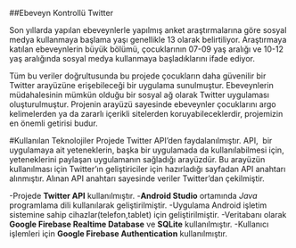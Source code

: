 ##Ebeveyn Kontrollü Twitter

Son yıllarda yapılan ebeveynlerle yapılmış anket araştırmalarına göre sosyal medya kullanmaya başlama yaşı genellikle 13 olarak belirtiliyor. 
Araştırmaya katılan ebeveynlerin büyük bölümü, çocuklarının 07-09 yaş aralığı ve 10-12 yaş aralığında sosyal medya kullanmaya başladıklarını ifade ediyor.

Tüm bu veriler doğrultusunda bu projede çocukların daha güvenilir bir Twitter arayüzüne erişebileceği bir uygulama sunulmuştur.
Ebeveynlerin müdahalesinin mümkün olduğu bir sosyal ağ olarak Twitter uygulaması oluşturulmuştur.
Projenin arayüzü sayesinde ebeveynler çocuklarını argo kelimelerden ya da zararlı içerikli sitelerden koruyabileceklerdir, projemizin en önemli getirisi budur.

#Kullanılan Teknolojiler
Projede Twitter API’den faydalanılmıştır. API,  bir uygulamaya ait yeteneklerin, başka bir uygulamada da kullanılabilmesi için, yeteneklerini paylaşan uygulamanın sağladığı arayüzdür. Bu arayüzün kullanılması için Twitter’ın geliştiriciler için hazırladığı sayfadan API anahtarı alınmıştır. Alınan API anahtarı sayesinde veriler Twitter’dan çekilmiştir.

-Projede **Twitter API** kullanılmıştır.
-**Android Studio** ortamında *Java* programlama dili kullanılarak geliştirilmiştir. 
-Uygulama Android işletim sistemine sahip cihazlar(telefon,tablet) için geliştirilmiştir.
-Veritabanı olarak **Google Firebase Realtime Database** ve **SQLite** kullanılmıştır.
-Kullanıcı işlemleri için **Google Firebase Authentication** kullanılmıştır.
